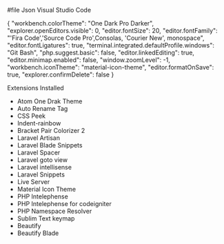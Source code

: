#file Json Visual Studio Code

{
"workbench.colorTheme": "One Dark Pro Darker",
"explorer.openEditors.visible": 0,
"editor.fontSize": 20,
"editor.fontFamily": "'Fira Code','Source Code Pro',Consolas, 'Courier New', monospace",
"editor.fontLigatures": true,
"terminal.integrated.defaultProfile.windows": "Git Bash",
"php.suggest.basic": false,
"editor.linkedEditing": true,
"editor.minimap.enabled": false,
"window.zoomLevel": -1,
"workbench.iconTheme": "material-icon-theme",
"editor.formatOnSave": true,
"explorer.confirmDelete": false
}

Extensions Installed

- Atom One Drak Theme
- Auto Rename Tag
- CSS Peek
- Indent-rainbow
- Bracket Pair Colorizer 2
- Laravel Artisan
- Laravel Blade Snippets
- Laravel Spacer
- Laravel goto view
- Laravel intellisense
- Laravel Snippets
- Live Server
- Material Icon Theme
- PHP Intelephense
- PHP Intelephense for codeigniter
- PHP Namespace Resolver
- Sublim Text keymap
- Beautify
- Beautify Blade
